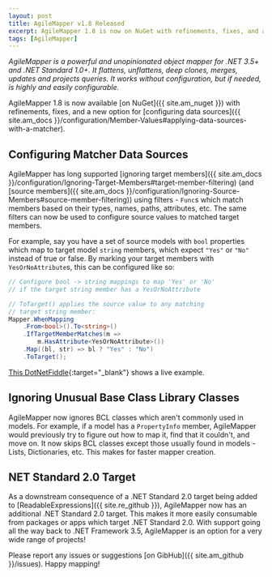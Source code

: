 ```yaml
---
layout: post
title: AgileMapper v1.8 Released
excerpt: AgileMapper 1.8 is now on NuGet with refinements, fixes, and a new option for configuring data sources.
tags: [AgileMapper]
---
```


_AgileMapper is a powerful and unopinionated object mapper for .NET 3.5+ and .NET Standard 1.0+. It 
flattens, unflattens, deep clones, merges, updates and projects queries. It works without configuration, 
but if needed, is highly and easily configurable._

AgileMapper 1.8 is now available [on NuGet]({{ site.am_nuget }}) with refinements, fixes, and a new
option for 
[configuring data sources]({{ site.am_docs }}/configuration/Member-Values#applying-data-sources-with-a-matcher).

## Configuring Matcher Data Sources

AgileMapper has long supported 
[ignoring target members]({{ site.am_docs }}/configuration/Ignoring-Target-Members#target-member-filtering)
(and [source members]({{ site.am_docs }}/configuration/Ignoring-Source-Members#source-member-filtering))
using filters - `Func`s which match members based on their types, names, paths, attributes, etc. The 
same filters can now be used to configure source values to matched target members.

For example, say you have a set of source models with `bool` properties which map to target model 
`string` members, which expect `"Yes"` or `"No"` instead of true or false. By marking your target 
members with `YesOrNoAttribute`s, this can be configured like so:

```csharp
// Configure bool -> string mappings to map 'Yes' or 'No'
// if the target string member has a YesOrNoAttribute

// ToTarget() applies the source value to any matching 
// target string member:
Mapper.WhenMapping
	.From<bool>().To<string>()
	.IfTargetMemberMatches(m => 
	    m.HasAttribute<YesOrNoAttribute>())
	.Map((bl, str) => bl ? "Yes" : "No")
	.ToTarget();
```

[This DotNetFiddle](https://dotnetfiddle.net/LVTd2z){:target="_blank"} shows a live example.

## Ignoring Unusual Base Class Library Classes

AgileMapper now ignores BCL classes which aren't commonly used in models. For example, if a model 
has a `PropertyInfo` member, AgileMapper would previously try to figure out how to map it, find that 
it couldn't, and move on. It now skips BCL classes except those usually found in models - Lists, 
Dictionaries, etc. This makes for faster mapper creation.

## NET Standard 2.0 Target

As a downstream consequence of a .NET Standard 2.0 target being added to 
[ReadableExpressions]({{ site.re_github }}), AgileMapper now has an additional .NET Standard 2.0
target. This makes it more easily consumable from packages or apps which target .NET Standard 2.0.
With support going all the way back to .NET Framework 3.5, AgileMapper is an option for a very wide
range of projects!

Please report any issues or suggestions [on GibHub]({{ site.am_github }}/issues). Happy mapping!